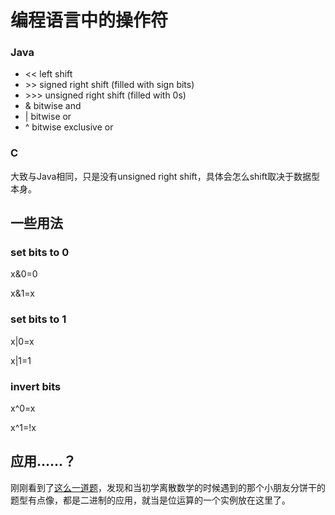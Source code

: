 # 编程语言中的操作符

### Java
- << left shift
- \>\> signed right shift (filled with sign bits)
- \>\>\> unsigned right shift (filled with 0s)
- & bitwise and
- | bitwise or
- ^ bitwise exclusive or


### C
大致与Java相同，只是没有unsigned right shift，具体会怎么shift取决于数据型本身。

## 一些用法

### set bits to 0
x&0=0

x&1=x

### set bits to 1
x|0=x

x|1=1

### invert bits
x^0=x

x^1=!x

## 应用……？
刚刚看到了[这么一道题](https://blog.coca.moe/post/er-jin-zhi-mei-ju)，发现和当初学离散数学的时候遇到的那个小朋友分饼干的题型有点像，都是二进制的应用，就当是位运算的一个实例放在这里了。